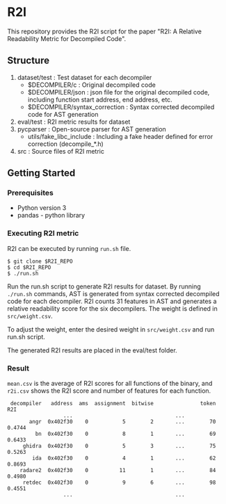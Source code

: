 # R2I
This repository provides the R2I script for the paper "R2I: A Relative Readability Metric for Decompiled Code".

## Structure
1. dataset/test : Test dataset for each decompiler
    * $DECOMPILER/c : Original decompiled code
    * $DECOMPILER/json : json file for the original decompiled code, including function start address, end address, etc.
    * $DECOMPILER/syntax_correction : Syntax corrected decompiled code for AST generation
2. eval/test : R2I metric results for dataset
3. pycparser : Open-source parser for AST generation
    * utils/fake_libc_include : Including a fake header defined for error correction (decompile_*.h)
4. src : Source files of R2I metric

## Getting Started
### Prerequisites
* Python version 3
* pandas - python library
### Executing R2I metric
R2I can be executed by running `run.sh` file.
```
$ git clone $R2I_REPO
$ cd $R2I_REPO
$ ./run.sh
```
Run the run.sh script to generate R2I results for dataset. By running `./run.sh` commands, AST is generated from syntax corrected decompiled code for each decompiler. R2I counts 31 features in AST and generates a relative readability score for the six decompilers. The weight is defined in `src/weight.csv`.

To adjust the weight, enter the desired weight in `src/weight.csv` and run run.sh script.

The generated R2I results are placed in the eval/test folder.

### Result
`mean.csv` is the average of R2I scores for all functions of the binary, and `r2i.csv` shows the R2I score and number of features for each function.
```
 decompiler   address  ams  assignment  bitwise               token        R2I
                  ...                                 ...
       angr  0x402f30    0           5        2       ...        70     0.4744
         bn  0x402f30    0           8        1       ...        69     0.6433
     ghidra  0x402f30    0           5        3       ...        75     0.5263 
        ida  0x402f30    0           4        1       ...        62     0.8693
    radare2  0x402f30    0          11        1       ...        84     0.4980
     retdec  0x402f30    0           9        6       ...        98     0.4551
                  ...                                 ...
```